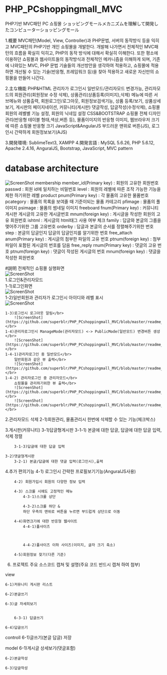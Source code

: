 # PHP_PCshoppingmall_MVC

PHP기반 MVC패턴 PC 쇼핑몰
ショッピングモールメカニズムを理解して開発したコンピューターショッピングモール

1.概要
MVC패턴(Model, View, Controller)과 PHP문법, 서버의 동작방식 등을 익히고 MVC패턴의 PHP기반 개인 쇼핑몰을 개발한다. 개발해 나가면서 전체적인 MVC패턴의 흐름을 확실히 익히고, PHP의 동작 방식에 대해서 확실히 이해한다. 또한 평소에 이용하던 쇼핑몰과 웹사이트들의 동작방식과 전체적인 메카니즘을 이해하게 되며, 기존에 나와있는 MVC, PHP 문법 기술들의 개선방안을 생각하여 적용하고, 쇼핑몰에 적용하면 개선될 수 있는 기술(반응형, 프레임워크 등)을 찾아 적용하고 새로운 자신만의 쇼핑몰을 만들어 나간다. 

2.主な機能
PHP&HTML
  관리자가 로그인시 일반모드/관리자모드 변경가능, 관리자모드의 회원관리(회원정보 수정 삭제), 상품관리(상품등록(이미지),삭제)
  메뉴에 따른 서브메뉴와 상품출력, 회원로그인/로그아웃, 회원정보검색기능, 상품 등록/보기, 상품상세보기, 게시판의 페이지네이션, 커뮤니티(게시판) 댓글작성, 답글작성(수정삭제), 쇼핑몰 회원의 레벨별 기능 설정, 회원의 닉네임 설정
CSS&BOOTSTRAP
  쇼핑몰 전체 디자인관리(반응형 테이블 형태,색상,버튼 등), 물품이미지의 반응형 이미지, 웹브라우저 크기에 따른 쇼핑몰 반응형 크기
JavaScript&AngularJS
  부드러운 맨위로 버튼(JS), 로그인시 간략하게 회원정보보기(AJS)

3.開発環境: SublimeText3, XAMPP
4.開発言語 : MySQL 5.6.26, PHP 5.6.12, Apache 2.4.16, AnguralJS, Bootstrap, JavaScript, MVC pattern


# database architecture
![ScreenShot](https://github.com/superblr/PHP_PCshoppingmall_MVC/blob/master/database_architecture.png)
membership
	member_id(Primary key) : 회원의 고유한 회원번호
	passwd : 회원 id에 일치하는 비밀번호
	level : 회원의 레벨에 따른 조작 가능한 기능을 제한 하기위한 레벨
product
	pnum(Primary key) : 각 물품의 고유한 물품번호
	pcategory : 물품의 목록을 보여줄 때 기준이되는 물품 카테고리
	pfimage : 물품의 풀 이미지
	psimage : 물품의 썸네일 이미지
freeboard
	fnum(Primary key) : 커뮤니티 게시판 게시글의 고유한 게시글번호
	mnum(foreign key) : 게시글을 작성한 회원의 고유 회원번호
	ishtml : 게시글의 html태그 사용 여부 체크
	family : 답글와 본글의 그룹을 맺어주기위한 그룹 고유번호
	orderby : 답글과 본글의 순서를 정렬해주기위한 번호
	step : 본글의 답글인지 답글의 답글인지를 알기위한 번호
free_attach
	anum(Primary key) : 게시글의 첨부한 파일의 고유 번호
	ptnum(foreign key) : 첨부파일이 포함된 게시글의 번호를 담음
free_reply
	rnum(Primary key) : 댓글의 고유 번호
	ptnum(foreign key) : 댓글이 작성된 게시글의 번호
	mnum(foreign key) : 댓글을 작성한 회원번호
	
#説明
전체적인 쇼핑몰 실행화면</br>
	![ScreenShot](https://github.com/superblr/PHP_PCshoppingmall_MVC/blob/master/readme_img/noname01.bmp)</br>
1.로그인&관리자모드</br>
	1-1)로그인화면</br>
		![ScreenShot](https://github.com/superblr/PHP_PCshoppingmall_MVC/blob/master/readme_img/noname02.bmp)</br>
	1-2)일반회원과 관리자가 로그인시 아이디와 레벨 표시</br>
		![ScreenShot](https://github.com/superblr/PHP_PCshoppingmall_MVC/blob/master/readme_img/noname03.bmp)</br>

	1-3)로그인시 로그아웃 알림</br>
		![ScreenShot](https://github.com/superblr/PHP_PCshoppingmall_MVC/blob/master/readme_img/noname04.bmp)</br>
	1-4)관리자로그인시 ManageMode(관리자모드) <-> PublicMode(일반모드) 변경버튼 생성</br>
		![ScreenShot](https://github.com/superblr/PHP_PCshoppingmall_MVC/blob/master/readme_img/noname05.bmp)</br>
	1-4-1)관리자로그인 중 일반모드</br>
		일반회원과 같은 뷰 출력</br>
		![ScreenShot](https://github.com/superblr/PHP_PCshoppingmall_MVC/blob/master/readme_img/noname06.bmp)</br>
	1-4-2) 관리자로그인 중 관리자모드</br>
		쇼핑몰을 관리하기위한 뷰 출력</br>
		![ScreenShot](https://github.com/superblr/PHP_PCshoppingmall_MVC/blob/master/readme_img/noname07.bmp)</br>
		![ScreenShot](https://github.com/superblr/PHP_PCshoppingmall_MVC/blob/master/readme_img/noname08.bmp)</br>


2.관리자모드 삭제
	2-1)회원관리, 물품관리시 한번에 삭제할 수 있는 기능(체크박스)

3.게시판(커뮤니티)
	3-1)답글형게시판
		3-1-1) 본글에 대한 답글, 답글에 대한 답글 입력, 삭제 정렬

		3-1-3)답글에 대한 답글 입력

	3-2)댓글형게시판 
		3-2-1) 본글/답글에 대한 댓글 입력(로그인시),출력


4.추가 편의기능
	4-1) 로그인시 간략한 프로필보기기능(AnguralJS사용)


		4-2) 회원가입시 회원의 다양한 정보 입력

		4-3) 스크롤 시에도 고정적인 메뉴
			4-3-1)스크롤 상단

			4-3-2)스크롤 하단 & 
			하단 우측의 맨위로 버튼을 누르면 부드럽게 상단으로 이동

		4-4)화면크기에 대한 반응형 웹사이트
			4-4-1)풀사이즈



			4-4-2)풀사이즈 이하 사이즈(이미지, 글자 크기 축소)
			
		4-5)회원정보 찾기(다른 기준)

			
6. 프로젝트 주요 소스코드 캡쳐 및 설명(주요 코드 반드시 캡쳐 하여 첨부)


view




	6-1)커뮤니티 게시판 리스트

	6-2)본글쓰기

	6-3)글 자세히보기


		6-3-1) 답글쓰기

	6-4)답글쓰기



controll
	6-1)글쓰기(본글 답글) 저장


model
	6-1)게시글 상세보기(댓글포함)
	
	6-2)본글작성

	6-3)답글작성
